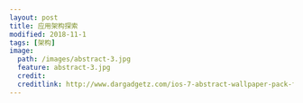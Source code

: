```yaml
---
layout: post
title: 应用架构探索
modified: 2018-11-1
tags: [架构]
image:
  path: /images/abstract-3.jpg
  feature: abstract-3.jpg
  credit: 
  creditlink: http://www.dargadgetz.com/ios-7-abstract-wallpaper-pack-for-iphone-5-and-ipod-touch-retina/
---
```

	
